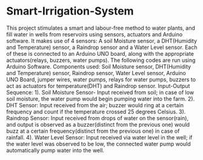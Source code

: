 # Smart-Irrigation-System
This project stimulates a smart and labour-free method to water plants, and fill water in wells from reservoirs using sensors, actuators and Arduino software. It makes use of 4 sensors: A soil Moisture sensor, a DHT(Humidity and Temperature) sensor, a Raindrop sensor and a Water Level sensor. Each of these is connected to an Arduino UNO board, along with the appropriate actuators(relays, buzzers, water pumps). The following codes are run using Arduino Software. Components used: Soil Moisture sensor, DHT(Humidity and Temperature) sensor, Raindrop sensor, Water Level sensor, Arduino UNO Board, jumper wires, water pumps, relays for water pumps, buzzers to act as actuators for temperature(DHT) and Raindrop sensor. Input-Output Sequence: 1). Soil Moisture Sensor- Input received from soil; in case of low soil moisture, the water pump would begin pumping water into the farm. 2). DHT Sensor: Input received from the air; buzzer would ring at a certain frequency and count if the temperature crossed 25 degrees Celsius. 3). Raindrop Sensor: Input received from drops of water on the sensor(rain), and output is observed as a buzzer(distinct from the previous one) would buzz at a certain frequency(distinct from the previous one) in case of rainfall. 4). Water Level Sensor: Input received via water level in the well; if the water level was observed to be low, the connected water pump would automatically pump water into the well.
